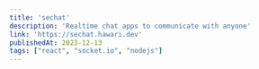 ```yaml
---
title: 'sechat'
description: 'Realtime chat apps to communicate with anyone'
link: 'https://sechat.hawari.dev'
publishedAt: 2023-12-13
tags: ["react", "socket.io", "nodejs"]
---
```

